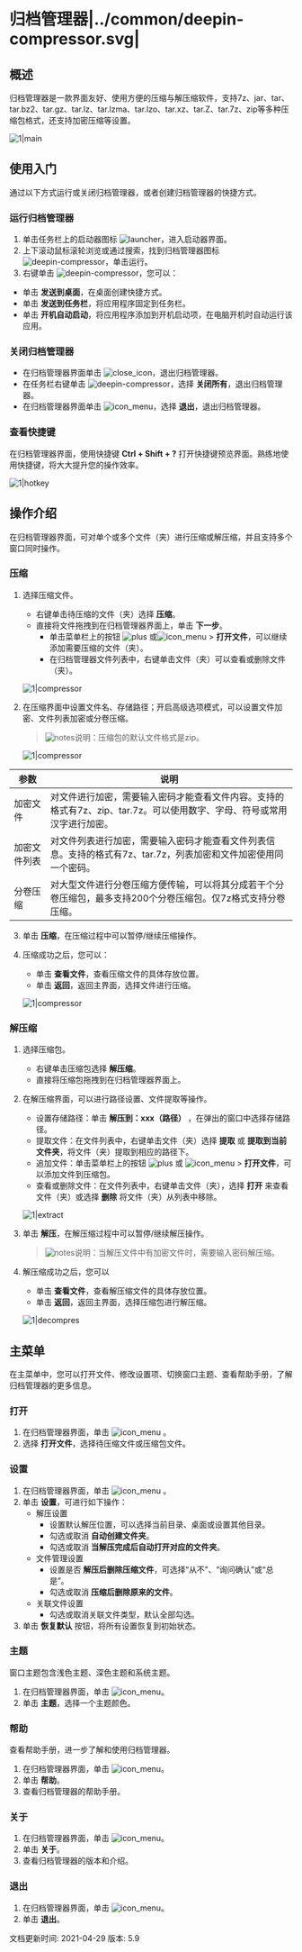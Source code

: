 # 归档管理器|../common/deepin-compressor.svg|

## 概述


归档管理器是一款界面友好、使用方便的压缩与解压缩软件，支持7z、jar、tar、tar.bz2、tar.gz、tar.lz、tar.lzma、tar.lzo、tar.xz、tar.Z、tar.7z、zip等多种压缩包格式，还支持加密压缩等设置。

![1|main](jpg/main.png)



## 使用入门

通过以下方式运行或关闭归档管理器，或者创建归档管理器的快捷方式。

### 运行归档管理器

1. 单击任务栏上的启动器图标 ![launcher](icon/deepin-launcher.svg)，进入启动器界面。
2. 上下滚动鼠标滚轮浏览或通过搜索，找到归档管理器图标 ![deepin-compressor](icon/deepin-compressor.svg)，单击运行。
3. 右键单击 ![deepin-compressor](icon/deepin-compressor.svg)，您可以：
 - 单击 **发送到桌面**，在桌面创建快捷方式。
 - 单击 **发送到任务栏**，将应用程序固定到任务栏。
 - 单击 **开机自动启动**，将应用程序添加到开机启动项，在电脑开机时自动运行该应用。


### 关闭归档管理器

- 在归档管理器界面单击  ![close_icon](icon/close_icon.svg)，退出归档管理器。
- 在任务栏右键单击 ![deepin-compressor](icon/deepin-compressor.svg)，选择 **关闭所有**，退出归档管理器。
- 在归档管理器界面单击 ![icon_menu](icon/icon_menu.svg)，选择 **退出**，退出归档管理器。

### 查看快捷键

在归档管理器界面，使用快捷键 **Ctrl + Shift + ?** 打开快捷键预览界面。熟练地使用快捷键，将大大提升您的操作效率。

![1|hotkey](jpg/hotkey.png)

## 操作介绍
在归档管理器界面，可对单个或多个文件（夹）进行压缩或解压缩，并且支持多个窗口同时操作。

### 压缩

1. 选择压缩文件。

   + 右键单击待压缩的文件（夹）选择 **压缩**。
   + 直接将文件拖拽到在归档管理器界面上，单击 **下一步**。
      - 单击菜单栏上的按钮 ![plus](icon/icon_plus.svg) 或![icon_menu](icon/icon_menu.svg) > **打开文件**，可以继续添加需要压缩的文件（夹）。
      - 在归档管理器文件列表中，右键单击文件（夹）可以查看或删除文件（夹）。

   ![1|compressor](jpg/compress_add.png)

2. 在压缩界面中设置文件名、存储路径；开启高级选项模式，可以设置文件加密、文件列表加密或分卷压缩。

   > ![notes](icon/notes.svg)说明：压缩包的默认文件格式是zip。

   ![1|compressor](jpg/compress_file.png)

| 参数         | 说明                                                         |
| ------------ | ------------------------------------------------------------ |
| 加密文件     | 对文件进行加密，需要输入密码才能查看文件内容。支持的格式有7z、zip、tar.7z。可以使用数字、字母、符号或常用汉字进行加密。 |
| 加密文件列表 | 对文件列表进行加密，需要输入密码才能查看文件列表信息。支持的格式有7z、tar.7z，列表加密和文件加密使用同一个密码。 |
| 分卷压缩     | 对大型文件进行分卷压缩方便传输，可以将其分成若干个分卷压缩包，最多支持200个分卷压缩包。仅7z格式支持分卷压缩。 |

3. 单击 **压缩**，在压缩过程中可以暂停/继续压缩操作。
4. 压缩成功之后，您可以：
   - 单击 **查看文件**，查看压缩文件的具体存放位置。
   - 单击 **返回**，返回主界面，选择文件进行压缩。
   

   ![1|compressor](jpg/compress_success.png)


### 解压缩

1. 选择压缩包。

   + 右键单击压缩包选择 **解压缩**。
   + 直接将压缩包拖拽到在归档管理器界面上。
2. 在解压缩界面，可以进行路径设置、文件提取等操作。
   - 设置存储路径：单击 **解压到：xxx（路径）** ，在弹出的窗口中选择存储路径。
   - 提取文件：在文件列表中，右键单击文件（夹）选择 **提取** 或 **提取到当前文件夹**，将文件（夹）提取到相应的路径下。
   - 追加文件：单击菜单栏上的按钮 ![plus](icon/icon_plus.svg) 或 ![icon_menu](icon/icon_menu.svg) > **打开文件**，可以添加文件到压缩包。
   - 查看或删除文件：在文件列表中，右键单击文件（夹），选择 **打开** 来查看文件（夹）或选择 **删除** 将文件（夹）从列表中移除。

   ![1|extract](jpg/extract.png)
   
3. 单击 **解压**，在解压缩过程中可以暂停/继续解压操作。

   > ![notes](icon/notes.svg)说明：当解压文件中有加密文件时，需要输入密码解压缩。

4. 解压缩成功之后，您可以
   - 单击 **查看文件**，查看解压缩文件的具体存放位置。
   - 单击 **返回**，返回主界面，选择压缩包进行解压缩。

   ![1|decompres](jpg/decompress_success.png)


## 主菜单

在主菜单中，您可以打开文件、修改设置项、切换窗口主题、查看帮助手册，了解归档管理器的更多信息。

### 打开
1. 在归档管理器界面，单击  ![icon_menu](icon/icon_menu.svg) 。
2. 选择 **打开文件**，选择待压缩文件或压缩包文件。

### 设置

1. 在归档管理器界面，单击  ![icon_menu](icon/icon_menu.svg) 。
2. 单击 **设置**，可进行如下操作：
   - 解压设置
     + 设置默认解压位置，可以选择当前目录、桌面或设置其他目录。
     + 勾选或取消 **自动创建文件夹**。
     + 勾选或取消 **当解压完成后自动打开对应的文件夹**。
   - 文件管理设置
     + 设置是否 **解压后删除压缩文件**，可选择“从不”、“询问确认”或“总是”。
     + 勾选或取消 **压缩后删除原来的文件**。
   - 关联文件设置
     + 勾选或取消关联文件类型，默认全部勾选。
3. 单击 **恢复默认** 按钮，将所有设置恢复到初始状态。


### 主题

窗口主题包含浅色主题、深色主题和系统主题。

1. 在归档管理器界面，单击 ![icon_menu](icon/icon_menu.svg)。
2. 单击 **主题**，选择一个主题颜色。

### 帮助

查看帮助手册，进一步了解和使用归档管理器。

1. 在归档管理器界面，单击 ![icon_menu](icon/icon_menu.svg)。
2. 单击 **帮助**。
3. 查看归档管理器的帮助手册。


### 关于

1. 在归档管理器界面，单击 ![icon_menu](icon/icon_menu.svg)。
2. 单击 **关于**。
3. 查看归档管理器的版本和介绍。

### 退出

1. 在归档管理器界面，单击 ![icon_menu](icon/icon_menu.svg)。
2. 单击 **退出**。

<div class="version-info"><span>文档更新时间: 2021-04-29</span><span> 版本: 5.9</span></div>